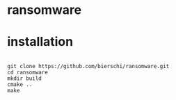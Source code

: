# ransomware


# installation
<pre><code>
git clone https://github.com/bierschi/ransomware.git
cd ransomware
mkdir build
cmake ..
make
</code></pre>

